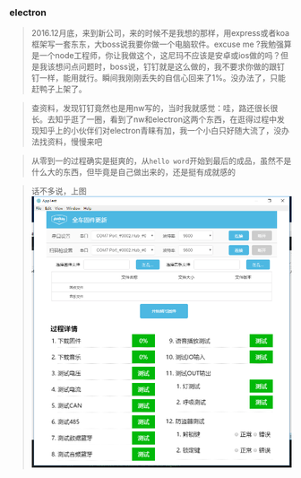 ### electron
>2016.12月底，来到新公司，来的时候不是我想的那样，用express或者koa框架写一套东东，大boss说我要你做一个电脑软件。excuse me ?我勉强算是一个node工程师，你让我做这个，这尼玛不应该是安卓或ios做的吗？但是我该想问点问题时，boss说，钉钉就是这么做的，我不要求你做的跟钉钉一样，能用就行。瞬间我刚刚丢失的自信心回来了1%。没办法了，只能赶鸭子上架了。

>查资料，发现钉钉竟然也是用nw写的，当时我就感觉：哇，路还很长很长。去知乎逛了一圈，看到了nw和electron这两个东西，在逛得过程中发现知乎上的小伙伴们对electron青睐有加，我一个小白只好随大流了，没办法找资料，慢慢来吧

>从零到一的过程确实是挺爽的，从`hello word`开始到最后的成品，虽然不是什么大的东西，但毕竟是自己做出来的，还是挺有成就感的

> 话不多说，上图
![electron](./app.png "example")
